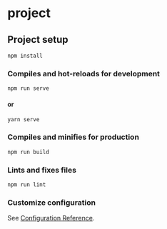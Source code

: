 # project

## Project setup
```
npm install
```

### Compiles and hot-reloads for development
```
npm run serve
```
#### or 
```
yarn serve
```

### Compiles and minifies for production
```
npm run build
```

### Lints and fixes files
```
npm run lint
```

### Customize configuration
See [Configuration Reference](https://cli.vuejs.org/config/).
